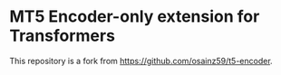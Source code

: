 # MT5 Encoder-only extension for Transformers

This repository is a fork from https://github.com/osainz59/t5-encoder.
